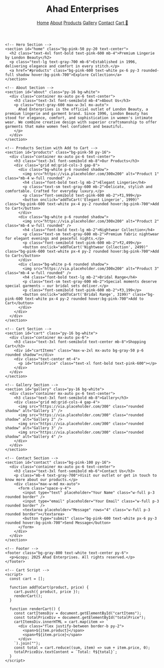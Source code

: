 <!DOCTYPE html>
<html lang="en">
  <head>
    <meta charset="UTF-8" />
    <meta name="viewport" content="width=device-width, initial-scale=1.0" />
    <title>Ahad Enterprises | London Beauty</title>
    <script src="https://cdn.tailwindcss.com"></script>
  </head>
  <body class="font-sans text-gray-800">
    <!-- Header -->
    <header class="bg-white shadow-md">
      <div class="container mx-auto px-6 py-4 flex justify-between items-center">
        <h1 class="text-2xl font-bold text-pink-600">Ahad Enterprises</h1>
        <nav class="space-x-6">
          <a href="#home" class="hover:text-pink-500">Home</a>
          <a href="#about" class="hover:text-pink-500">About</a>
          <a href="#products" class="hover:text-pink-500">Products</a>
          <a href="#gallery" class="hover:text-pink-500">Gallery</a>
          <a href="#contact" class="hover:text-pink-500">Contact</a>
          <a href="#cart" class="hover:text-pink-500">Cart 🛒</a>
        </nav>
      </div>
    </header>

    <!-- Hero Section -->
    <section id="home" class="bg-pink-50 py-20 text-center">
      <h2 class="text-4xl font-bold text-pink-600 mb-4">Premium Lingerie by London Beauty</h2>
      <p class="text-lg text-gray-700 mb-6">Established in 1996, delivering elegance and comfort in every stitch.</p>
      <a href="#products" class="bg-pink-600 text-white px-6 py-3 rounded-full shadow hover:bg-pink-700">Explore Collection</a>
    </section>

    <!-- About Section -->
    <section id="about" class="py-16 bg-white">
      <div class="container mx-auto px-6 text-center">
        <h3 class="text-3xl font-semibold mb-4">About Us</h3>
        <p class="text-gray-600 max-w-3xl mx-auto">
          Ahad Enterprises is the official outlet of London Beauty, a premium lingerie and garment brand. Since 1996, London Beauty has stood for elegance, comfort, and sophistication in women's intimate wear. We combine creative design with superior craftsmanship to offer garments that make women feel confident and beautiful.
        </p>
      </div>
    </section>

    <!-- Products Section with Add to Cart -->
    <section id="products" class="bg-pink-50 py-16">
      <div class="container mx-auto px-6 text-center">
        <h3 class="text-3xl font-semibold mb-8">Our Products</h3>
        <div class="grid md:grid-cols-3 gap-8">
          <div class="bg-white p-6 rounded shadow">
            <img src="https://via.placeholder.com/300x200" alt="Product 1" class="mb-4 w-full rounded" />
            <h4 class="font-bold text-lg mb-2">Elegant Lingerie</h4>
            <p class="text-sm text-gray-600 mb-2">Delicate, stylish and comfortable. Crafted for everyday luxury.</p>
            <p class="font-semibold text-pink-600 mb-2">₹1,999</p>
            <button onclick="addToCart('Elegant Lingerie', 1999)" class="bg-pink-600 text-white px-4 py-2 rounded hover:bg-pink-700">Add to Cart</button>
          </div>
          <div class="bg-white p-6 rounded shadow">
            <img src="https://via.placeholder.com/300x200" alt="Product 2" class="mb-4 w-full rounded" />
            <h4 class="font-bold text-lg mb-2">Nightwear Collection</h4>
            <p class="text-sm text-gray-600 mb-2">Premium fabric nightwear for elegant evenings and peaceful nights.</p>
            <p class="font-semibold text-pink-600 mb-2">₹2,499</p>
            <button onclick="addToCart('Nightwear Collection', 2499)" class="bg-pink-600 text-white px-4 py-2 rounded hover:bg-pink-700">Add to Cart</button>
          </div>
          <div class="bg-white p-6 rounded shadow">
            <img src="https://via.placeholder.com/300x200" alt="Product 3" class="mb-4 w-full rounded" />
            <h4 class="font-bold text-lg mb-2">Bridal Range</h4>
            <p class="text-sm text-gray-600 mb-2">Special moments deserve special garments — our bridal sets deliver.</p>
            <p class="font-semibold text-pink-600 mb-2">₹3,199</p>
            <button onclick="addToCart('Bridal Range', 3199)" class="bg-pink-600 text-white px-4 py-2 rounded hover:bg-pink-700">Add to Cart</button>
          </div>
        </div>
      </div>
    </section>

    <!-- Cart Section -->
    <section id="cart" class="py-16 bg-white">
      <div class="container mx-auto px-6">
        <h3 class="text-3xl font-semibold text-center mb-8">Shopping Cart</h3>
        <div id="cartItems" class="max-w-2xl mx-auto bg-gray-50 p-6 rounded shadow"></div>
        <div class="text-center mt-4">
          <p id="totalPrice" class="text-xl font-bold text-pink-600"></p>
        </div>
      </div>
    </section>

    <!-- Gallery Section -->
    <section id="gallery" class="py-16 bg-white">
      <div class="container mx-auto px-6 text-center">
        <h3 class="text-3xl font-semibold mb-8">Gallery</h3>
        <div class="grid md:grid-cols-4 gap-4">
          <img src="https://via.placeholder.com/300" class="rounded shadow" alt="Gallery 1" />
          <img src="https://via.placeholder.com/300" class="rounded shadow" alt="Gallery 2" />
          <img src="https://via.placeholder.com/300" class="rounded shadow" alt="Gallery 3" />
          <img src="https://via.placeholder.com/300" class="rounded shadow" alt="Gallery 4" />
        </div>
      </div>
    </section>

    <!-- Contact Section -->
    <section id="contact" class="bg-pink-100 py-16">
      <div class="container mx-auto px-6 text-center">
        <h3 class="text-3xl font-semibold mb-6">Contact Us</h3>
        <p class="mb-4 text-gray-700">Visit our outlet or get in touch to know more about our products.</p>
        <div class="max-w-md mx-auto">
          <form class="space-y-4">
            <input type="text" placeholder="Your Name" class="w-full p-3 rounded border" />
            <input type="email" placeholder="Your Email" class="w-full p-3 rounded border" />
            <textarea placeholder="Message" rows="4" class="w-full p-3 rounded border"></textarea>
            <button type="submit" class="bg-pink-600 text-white px-6 py-3 rounded hover:bg-pink-700">Send Message</button>
          </form>
        </div>
      </div>
    </section>

    <!-- Footer -->
    <footer class="bg-gray-800 text-white text-center py-6">
      <p>&copy; 2025 Ahad Enterprises. All rights reserved.</p>
    </footer>

    <!-- Cart Script -->
    <script>
      const cart = [];

      function addToCart(product, price) {
        cart.push({ product, price });
        renderCart();
      }

      function renderCart() {
        const cartItemsDiv = document.getElementById("cartItems");
        const totalPriceDiv = document.getElementById("totalPrice");
        cartItemsDiv.innerHTML = cart.map(item => `
          <div class="flex justify-between border-b py-2">
            <span>${item.product}</span>
            <span>₹${item.price}</span>
          </div>
        `).join("");
        const total = cart.reduce((sum, item) => sum + item.price, 0);
        totalPriceDiv.textContent = `Total: ₹${total}`;
      }
    </script>
  </body>
</html>

